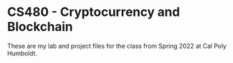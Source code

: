 # CS480 - Cryptocurrency and Blockchain

These are my lab and project files for the class from Spring 2022 at Cal Poly Humboldt.
